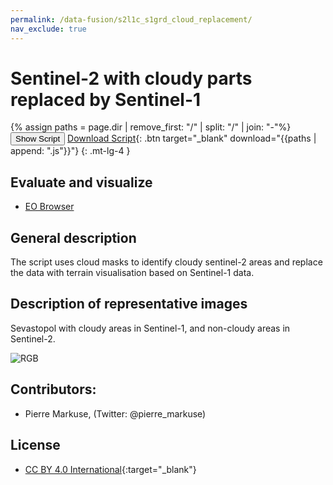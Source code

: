 ```yaml
---
permalink: /data-fusion/s2l1c_s1grd_cloud_replacement/
nav_exclude: true
---
```


# Sentinel-2 with cloudy parts replaced by Sentinel-1

{% assign paths = page.dir | remove_first: "/" | split: "/" | join: "-"%}
<button class="btn btn-primary" id="toggle-script" onclick="toggleScript()">Show Script</button>
[Download Script](script.js){: .btn target="_blank" download="{{paths | append: ".js"}}"}
{: .mt-lg-4 }

<div id="script" style="display:none;"> 
{% highlight javascript %}
{% include_relative script.js %}
{% endhighlight %}
</div>

## Evaluate and visualize
 - [EO Browser](https://sentinelshare.page.link/wD4y)

## General description
The script uses cloud masks to identify cloudy sentinel-2 areas and replace the data with terrain visualisation based on Sentinel-1 data. 

## Description of representative images  

Sevastopol with cloudy areas in Sentinel-1, and non-cloudy areas in Sentinel-2. 

![RGB](fig/fig1.png)

## Contributors:
 - Pierre Markuse, (Twitter: @pierre_markuse)

## License

 - [CC BY 4.0 International](https://creativecommons.org/licenses/by/4.0/){:target="_blank"}
